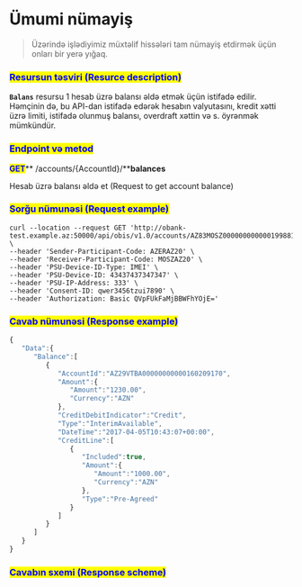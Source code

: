 # Ümumi nümayiş



> Üzərində işlədiyimiz müxtəlif hissələri tam nümayiş etdirmək üçün onları bir yerə yığaq.

### <mark style="color:blue;">Resursun təsviri (Resurce description)</mark>

**`Balans`** resursu 1 hesab üzrə balansı əldə etmək üçün istifadə edilir. Həmçinin də, bu API-dan istifadə edərək hesabın valyutasını, kredit xətti üzrə limiti, istifadə olunmuş balansı, overdraft xəttin və s. öyrənmək mümkündür.

### <mark style="color:blue;">**Endpoint və metod**</mark>

<mark style="color:blue;">**GET**</mark>**   /accounts/**<mark style="color:orange;">**{AccountId}/**</mark>**balances**

Hesab üzrə balansı əldə et (Request to get account balance)

### <mark style="color:blue;">Sorğu nümunəsi (Request example)</mark>

```url
curl --location --request GET 'http://obank-test.example.az:50000/api/obis/v1.0/accounts/AZ83MOSZ00000000000019988155/balances' \
--header 'Sender-Participant-Code: AZERAZ20' \
--header 'Receiver-Participant-Code: MOSZAZ20' \
--header 'PSU-Device-ID-Type: IMEI' \
--header 'PSU-Device-ID: 43437437347347' \
--header 'PSU-IP-Address: 333' \
--header 'Consent-ID: qwer3456tzui7890' \
--header 'Authorization: Basic QVpFUkFaMjBBWFhYOjE='
```

### <mark style="color:blue;">Cavab nümunəsi (Response example)</mark>

```javascript
{
   "Data":{
      "Balance":[
         {
            "AccountId":"AZ29VTBA00000000000160209170",
            "Amount":{
               "Amount":"1230.00",
               "Currency":"AZN"
            },
            "CreditDebitIndicator":"Credit",
            "Type":"InterimAvailable",
            "DateTime":"2017-04-05T10:43:07+00:00",
            "CreditLine":[
               {
                  "Included":true,
                  "Amount":{
                     "Amount":"1000.00",
                     "Currency":"AZN"
                  },
                  "Type":"Pre-Agreed"
               }
            ]
         }
      ]
   }
}
```

### <mark style="color:blue;">Cavabın sxemi (Response scheme)</mark>
